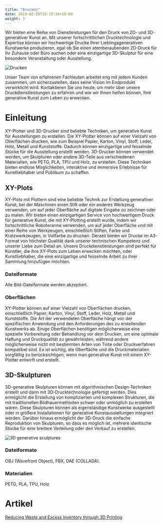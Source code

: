 ```yaml
---
title: "Drucken"
date: 2019-02-28T15:15:34+10:00
weight: 3
---
```


Wir bieten eine Reihe von Dienstleistungen für den Druck von 2D- und 3D-generativer Kunst an. Mit unserer fortschrittlichen Drucktechnologie und Expertise können wir hochwertige Drucke Ihrer Lieblingsgenerativen Kunstwerke produzieren, egal ob Sie einen atemberaubenden 2D-Druck für Ihr Zuhause oder Büro suchen oder eine einzigartige 3D-Skulptur für eine besondere Veranstaltung oder Ausstellung.

![Drucken](/images/printing.png)

Unser Team von erfahrenen Fachleuten arbeitet eng mit jedem Kunden zusammen, um sicherzustellen, dass seine Vision im Endprodukt verwirklicht wird. Kontaktieren Sie uns heute, um mehr über unsere Druckdienstleistungen zu erfahren und wie wir Ihnen helfen können, Ihre generative Kunst zum Leben zu erwecken.

# Einleitung

XY-Plotter und 3D-Drucker sind beliebte Techniken, um generative Kunst für Ausstellungen zu erstellen. Die XY-Plotter können auf einer Vielzahl von Oberflächen drucken, wie zum Beispiel Papier, Karton, Vinyl, Stoff, Leder, Holz, Metall und Kunststoffe. Dadurch können einzigartige und fesselnde Stücke für die Ausstellung erstellt werden. 3D-Drucker können verwendet werden, um Skulpturen oder andere 3D-Teile aus verschiedenen Materialien, wie PETG, PLA, TPU und Holz, zu erstellen. Diese Techniken bieten endlose Möglichkeiten, interaktive und immersive Erlebnisse für Kunstliebhaber und Publikum zu schaffen.

## XY-Plots

XY-Plots mit Plottern sind eine beliebte Technik zur Erstellung generativer Kunst, bei der Maschinen einen Stift oder ein anderes Werkzeug verwenden, um auf jeder Oberfläche auf digitale Eingabe zu zeichnen oder zu malen. Wir bieten einen einzigartigen Service von hochwertigem Druck für generative Kunst, die mit XY-Plotting erstellt wurde, indem wir fortschrittliche Roboterarme verwenden, um auf jeder Oberfläche und mit einer Reihe von Werkzeugen, einschließlich Stiften, Farbe und Kratzwerkzeugen, in Vollfarbe zu drucken. Derzeit bieten wir Drucke im A3-Format von höchster Qualität dank unserer technischen Kompetenz und unserer Liebe zum Detail an. Unsere Druckdienstleistungen sind perfekt für Künstler, die ihre XY-Plots zum Leben erwecken möchten, oder Kunstliebhaber, die eine einzigartige und fesselnde Arbeit zu ihrer Sammlung hinzufügen möchten.

### Dateiformate

Alle Bild-Dateiformate werden akzeptiert.

### Oberflächen

XY-Plotter können auf einer Vielzahl von Oberflächen drucken, einschließlich Papier, Karton, Vinyl, Stoff, Leder, Holz, Metall und Kunststoffe. Die Art der verwendeten Oberfläche hängt von der spezifischen Anwendung und den Anforderungen des zu erstellenden Kunstwerks ab. Einige Oberflächen benötigen möglicherweise eine spezielle Vorbereitung oder Behandlung vor dem Drucken, um eine optimale Haftung und Druckqualität zu gewährleisten, während andere möglicherweise nicht mit bestimmten Arten von Tinte oder Druckverfahren kompatibel sind. Es ist wichtig, die Oberfläche und die Druckmaterialien sorgfältig zu berücksichtigen, wenn man generative Kunst mit einem XY-Plotter entwirft und erstellt.

## 3D-Skulpturen

3D-generative Skulpturen können mit algorithmischen Design-Techniken erstellt und dann mit 3D-Drucktechnologie gefertigt werden. Dies ermöglicht die Erstellung von komplizierten und komplexen Strukturen, die mit traditionellen Bildhauermethoden schwer oder unmöglich zu erstellen wären. Diese Skulpturen können als eigenständige Kunstwerke ausgestellt oder in größere Installationen für generative Kunstausstellungen integriert werden. Darüber hinaus ermöglicht der 3D-Druck die einfache Reproduktion von Skulpturen, so dass es möglich ist, mehrere identische Stücke für eine breitere Verteilung oder den Verkauf zu erstellen.

![3D generative sculptures](/images/illustrations/sculptures.png)

### Dateiformate

OBJ (Wavefront Object), FBX, DAE (COLLADA).

### Materialien

PETG, PLA, TPU, Holz

# Artikel

[Reducing Waste and Excess Inventory through 3D Printing](https://medium.com/@guillaumelauzier/reducing-waste-and-excess-inventory-through-3d-printing-5609fd039dd6)



